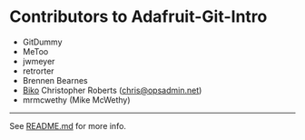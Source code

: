 Contributors to Adafruit-Git-Intro
==================================
* GitDummy
* MeToo
* jwmeyer
* retrorter
* Brennen Bearnes
* [Biko](http://biko.io)
Christopher Roberts (chris@opsadmin.net)
* mrmcwethy (Mike McWethy)
----

See [README.md][1] for more info.

[1]: README.md
